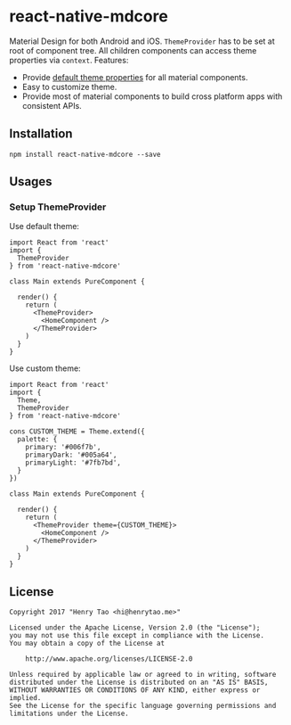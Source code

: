 # react-native-mdcore

Material Design for both Android and iOS. `ThemeProvider` has to be set at root of component tree. All children components can access theme properties via `context`. Features: 

- Provide [default theme properties](src/libs/theme/default.js) for all material components. 
- Easy to customize theme.
- Provide most of material components to build cross platform apps with consistent APIs.


## Installation

```node
npm install react-native-mdcore --save
```


## Usages

### Setup ThemeProvider

Use default theme:

```node
import React from 'react'
import {
  ThemeProvider
} from 'react-native-mdcore'

class Main extends PureComponent {

  render() {
    return (
      <ThemeProvider>
        <HomeComponent />
      </ThemeProvider>
    )
  }
}
```

Use custom theme:

```node
import React from 'react'
import {
  Theme,
  ThemeProvider
} from 'react-native-mdcore'

cons CUSTOM_THEME = Theme.extend({
  palette: {
    primary: '#006f7b',
    primaryDark: '#005a64',
    primaryLight: '#7fb7bd',
  }
})

class Main extends PureComponent {

  render() {
    return (
      <ThemeProvider theme={CUSTOM_THEME}>
        <HomeComponent />
      </ThemeProvider>
    )
  }
}
```


## License

    Copyright 2017 "Henry Tao <hi@henrytao.me>"

    Licensed under the Apache License, Version 2.0 (the "License");
    you may not use this file except in compliance with the License.
    You may obtain a copy of the License at

        http://www.apache.org/licenses/LICENSE-2.0

    Unless required by applicable law or agreed to in writing, software
    distributed under the License is distributed on an "AS IS" BASIS,
    WITHOUT WARRANTIES OR CONDITIONS OF ANY KIND, either express or implied.
    See the License for the specific language governing permissions and
    limitations under the License.
